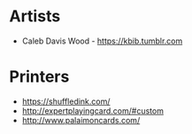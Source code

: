 # Artists

* Caleb Davis Wood - https://kbib.tumblr.com

# Printers

* https://shuffledink.com/
* http://expertplayingcard.com/#custom
* http://www.palaimoncards.com/

